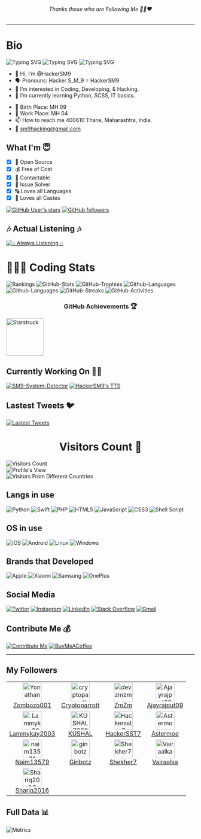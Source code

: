 <h6 align="center">Thanks those who are Following Me 🙏🏻❤️</h6>
<hr>
<h1>Bio</h1>

![Typing SVG](https://readme-typing-svg.herokuapp.com?font=Splash&pause=600&color=72DDF7&width=305&lines=Hi+HackerSM9+Here+%F0%9F%91%8B%F0%9F%8F%BB+..!!)
![Typing SVG](https://readme-typing-svg.herokuapp.com?font=Rye&pause=500&color=4BF7C5FF&width=255&height=30&lines=Full+Stack+Developer+%F0%9F%91%A8%F0%9F%8F%BB%E2%80%8D%F0%9F%92%BB)
![Typing SVG](https://readme-typing-svg.herokuapp.com?font=Times+New+Roman&size=19&pause=500&color=46F749&background=C7FFA500&width=235&height=30&lines=Android+%26+Web+Developer+%F0%9F%91%A8%F0%9F%8F%BB%E2%80%8D%F0%9F%92%BB+)

- 👋 Hi, I’m @HackerSM9
- 🗣️ Pronouns: Hacker S_M_9 = HackerSM9
- 👀 I’m interested in Coding, Developing, & Hacking.
- 🌱 I’m currently learning Python, SCSS, IT basics.
* 🎂 Birth Place: MH 09
* 💼 Work Place: MH 04
* 📫 How to reach me 400610 Thane, Maharashtra, India.
* 📧 sm9hacking@gmail.com

## What I'm 😇
- [x] 💞 Open Source
- [x] 💰 Free of Cost
- [x] 📲 Contactable
- [x] 🔐 Issue Solver
- [x] 🔠 Loves all Languages
- [x] 🛐 Loves all Castes

<a href="https://GitHub.com/HackerSM9/"><img alt="GitHub User's stars" src="https://img.shields.io/github/stars/HackerSM9?style=social"></a> <a href="https://github.com/HackerSM9?tab=followers"><img alt="GitHub followers" src="https://img.shields.io/github/followers/HackerSM9?style=social"></a>

## 🎶 Actual Listening 🎶
[![🎶 Always Listening 🎶](https://hackersm9.github.io/SVG/kgf2.svg?sanitize=true)](https://spotify-github-profile.vercel.app/api/view?uid=5ag202z07hrwwfxqbjbfafyuf&redirect=true)

<h1> 👨🏻‍💻 Coding Stats </h1>

![Rankings](https://cr-ss-service.azurewebsites.net/api/ScreenShot?widget=summary&username=HackerSM9&badges=3&show-avatar=true&style=--header-bg-color:%2339068c;)
![GitHub-Stats](https://github-readme-stats.vercel.app/api?username=HackerSM9&include_all_commits=true&count_private=true&hide_border=false&show_icons=true&title_color=7A7ADB&icon_color=7A7ADB&text_color=D3D3D3&bg_color=0,000000,130F40)
![GitHub-Trophies](https://github-profile-trophy.vercel.app/?username=HackerSM9&row=2&column=3&theme=darkhub&no-frame=true)
![Github-Languages](https://github-readme-stats.vercel.app/api/top-langs/?username=hackersm9&layout=compact&langs_count=20&theme=react&hide_border=true?sanitize=true)
![Github-Languages](https://cr-skills-chart-widget.azurewebsites.net/api/api?username=HackerSM9&skills=&show-other-skills=true)
![GitHub-Streaks](https://github-readme-streak-stats.herokuapp.com?user=HackerSM9&theme=violet-punch)
![GitHub-Activities](https://github-readme-activity-graph.cyclic.app/graph/?username=HackerSM9&bg_color=1F222E&color=F8D866&line=5008bd&point=FFFFFF&hide_border=true)

<h3 align="center">GitHub Achievements 🏆</h3>
<img alt="Starstruck" style="height:100px" src="https://HackerSM9.github.io/SVG/achievements/starstruck.svg">


## Currently Working On 👨‍🔧
[![SM9-System-Detector](https://svg.bookmark.style/api?url=https://github.com/HackerSM9/SM9-System-Detector&mode=dark&style=horizontal)](https://github.com/HackerSM9/SM9-System-Detector)
[![HackerSM9's TTS](https://svg.bookmark.style/api?url=https://github.com/HackerSM9/text-to-speech&mode=dark&style=horizontal)](https://github.com/HackerSM9/text-to-speech)

## Lastest Tweets 🐦
[![Lastest Tweets](https://github-readme-twitter-gazf.vercel.app/api?id=HackerSM9_&amp;layout=wide)](https://twitter.com/HackerSM9_/)

<h1 align="center">Visitors Count 👀</h1>

![Visitors Count](https://profile-counter.glitch.me/HackerSM9/count.svg)
<br>
![Profile's View](https://komarev.com/ghpvc/?username=HackerSM9&color=blueviolet)
<br>
![Visitors From Different Countries](https://s01.flagcounter.com/count2/MLwa/bg_FFFFFF/txt_000000/border_CCCCCC/columns_2/maxflags_10/viewers_0/labels_1/pageviews_1/flags_0/percent_0/)


## Langs in use
![Python](https://img.shields.io/badge/python-3670A0?style=for-the-badge&logo=python&logoColor=ffdd54)
![Swift](https://img.shields.io/badge/swift-F54A2A?style=for-the-badge&logo=swift&logoColor=white)
![PHP](https://img.shields.io/badge/php-%23777BB4.svg?style=for-the-badge&logo=php&logoColor=white)
![HTML5](https://img.shields.io/badge/html5-%23E34F26.svg?style=for-the-badge&logo=html5&logoColor=white)
![JavaScript](https://img.shields.io/badge/javascript-%23323330.svg?style=for-the-badge&logo=javascript&logoColor=%23F7DF1E)
![CSS3](https://img.shields.io/badge/css3-%231572B6.svg?style=for-the-badge&logo=css3&logoColor=white)
![Shell Script](https://img.shields.io/badge/shell_script-%23121011.svg?style=for-the-badge&logo=gnu-bash&logoColor=white)

## OS in use
![iOS](https://img.shields.io/badge/IOS-000000?style=for-the-badge&logo=apple&logoColor=white)
![Android](https://img.shields.io/badge/Android-3DDC84?style=for-the-badge&logo=android&logoColor=white)
![Linux](https://img.shields.io/badge/Linux-FCC624?style=for-the-badge&logo=linux&logoColor=black)
![Windows](https://img.shields.io/badge/Windows-0078D6?style=for-the-badge&logo=windows&logoColor=white)

## Brands that Developed
![Apple](https://img.shields.io/badge/Apple-%23000000.svg?style=for-the-badge&logo=apple&logoColor=white)
![Xiaomi](https://img.shields.io/badge/Xiaomi-%23FF6900.svg?style=for-the-badge&logo=xiaomi&logoColor=white)
![Samsung](https://img.shields.io/badge/Samsung-%231428A0.svg?style=for-the-badge&logo=samsung&logoColor=white)
![OnePlus](https://img.shields.io/badge/OnePlus-%23F5010C.svg?style=for-the-badge&logo=oneplus&logoColor=white)

## Social Media

<a href="https://twitter.com/HackerSM9_"><img alt="Twitter" src="https://img.shields.io/badge/Twitter-%231DA1F2.svg?style=for-the-badge&logo=twitter&logoColor=white"></a>
<a href="https://instagram.com/HackerSM9/"><img alt="Instagram" src="https://img.shields.io/badge/Instagram-%23E4405F.svg?style=for-the-badge&logo=Instagram&logoColor=white"></a>
<a href="https://www.linkedin.com/in/samarth-magdum-bb66a1221"><img alt="LinkedIn" src="https://img.shields.io/badge/linkedin-%230077B5.svg?style=for-the-badge&logo=linkedin&logoColor=white"></a>
<a href="https://stackoverflow.com/users/18754125/"><img alt="Stack Overflow" src="https://img.shields.io/badge/Stack%20Overflow-eb8e0c.svg?style=for-the-badge&logo=stackoverflow&logoColor=white"></a>
<a href="mailto:sm9hacking@gmail.com"><img alt="Gmail" src="https://img.shields.io/badge/Gmail-D14836?style=for-the-badge&logo=gmail&logoColor=white"></a>

## Contribute Me 💰
[![Contribute Me](https://hackersm9.github.io/SVG/donate.svg)](https://liberapay.com/HackerSM9/)
[![BuyMeACoffee](https://HackerSM9.github.io/SVG/coffee.svg?sanitize=true)](https://t.co/av9GnEYPgn)

<hr>

## My Followers

<!-- START-SECTION:top-followers -->
<table>
  <tr>
    <td align="center">
      <a href="https://github.com/Yonathanpy">
        <img src="https://avatars.githubusercontent.com/u/109464957?v=4" width="50px;" alt="Yonathanpy"/>
      </a>
      <br />
      <a href="https://github.com/Yonathanpy">Zombozo001</a>
    </td>
    <td align="center">
      <a href="https://github.com/cryptoparrott">
        <img src="https://avatars.githubusercontent.com/u/107348023?v=4" width="50px;" alt="cryptoparrott"/>
      </a>
      <br />
      <a href="https://github.com/cryptoparrott">Cryptoparrott</a>
    </td>
    <td align="center">
      <a href="https://github.com/devzmzm">
        <img src="https://avatars.githubusercontent.com/u/90980694?v=4" width="50px;" alt="devzmzm"/>
      </a>
      <br />
      <a href="https://github.com/devzmzm">ZmZm</a>
    </td>
    <td align="center">
      <a href="https://github.com/Ajayrajput09">
        <img src="https://avatars.githubusercontent.com/u/113991628?v=4" width="50px;" alt="Ajayrajput09"/>
      </a>
      <br />
      <a href="https://github.com/Ajayrajput09">Ajayrajput09</a>
    </td>
  </tr>
  <tr>
    <td align="center">
      <a href="https://github.com/Lammykay2003">
        <img src="https://avatars.githubusercontent.com/u/115745900?v=4" width="50px;" alt="Lammykay2003"/>
      </a>
      <br />
      <a href="https://github.com/Lammykay2003">Lammykay2003</a>
    </td>
    <td align="center">
      <a href="https://github.com/KUSHAL73697">
        <img src="https://avatars.githubusercontent.com/u/97878226?v=4" width="50px;" alt="KUSHAL73697"/>
      </a>
      <br />
      <a href="https://github.com/KUSHAL73697">KUSHAL</a>
    </td>
    <td align="center">
      <a href="https://github.com/hackersst7">
        <img src="https://avatars.githubusercontent.com/u/119403444?v=4" width="50px;" alt="Hackersst7"/>
      </a>
      <br />
      <a href="https://github.com/hackersst7">HackerSST7</a>
    </td>
    <td align="center">
      <a href="https://github.com/Astermoe">
        <img src="https://avatars.githubusercontent.com/u/120032985?v=4" width="50px;" alt="Astermoe"/>
      </a>
      <br />
      <a href="https://github.com/Astermoe">Astermoe</a>
    </td>
  </tr>
  <tr>
    <td align="center">
      <a href="https://github.com/naim13579">
        <img src="https://avatars.githubusercontent.com/u/119455819?v=4" width="50px;" alt="naim13579"/>
      </a>
      <br />
      <a href="https://github.com/naim13579">Naim13579</a>
    </td>
    <td align="center">
      <a href="https://github.com/ginbotz">
        <img src="https://avatars.githubusercontent.com/u/120940858?v=4" width="50px;" alt="ginbotz"/>
      </a>
      <br />
      <a href="https://github.com/ginbotz">Ginbotz</a>
    </td>
    <td align="center">
      <a href="https://github.com/Shekher7">
        <img src="https://avatars.githubusercontent.com/u/120139703?v=4" width="50px;" alt="Shekher7"/>
      </a>
      <br />
      <a href="https://github.com/Shekher7">Shekher7</a>
    </td>
    <td align="center">
      <a href="https://github.com/Vairaalka">
        <img src="https://avatars.githubusercontent.com/u/91528173?v=4" width="50px;" alt="Vairaalka"/>
      </a>
      <br />
      <a href="https://github.com/Vairaalka">Vairaalka</a>
    </td>
  </tr>
  <tr>
    <td align="center">
      <a href="https://github.com/Shariq2016">
        <img src="https://avatars.githubusercontent.com/u/104676543?v=4" width="50px;" alt="Shariq2016"/>
      </a>
      <br />
      <a href="https://github.com/Shariq2016">Shariq2016</a>
    </td>
  </tr>
</table>
<!-- END-SECTION:top-followers -->

## Full Data 📊
![Metrics](https://metrics.lecoq.io/HackerSM9?template=classic&gists=1&repositories=1&achievements=1&languages=1&isocalendar=1&base=header%2C%20activity%2C%20community%2C%20repositories%2C%20metadata&base.indepth=false&base.hireable=false&base.skip=false&repositories.batch=100&repositories.forks=false&repositories.affiliations=owner&isocalendar=false&isocalendar.duration=full-year&languages=false&languages.limit=15&languages.threshold=0%25&languages.other=false&languages.colors=github&languages.sections=most-used&languages.indepth=false&languages.analysis.timeout=15&languages.analysis.timeout.repositories=7.5&languages.categories=markup%2C%20programming&languages.recent.categories=markup%2C%20programming&languages.recent.load=300&languages.recent.days=14&repositories=false&repositories.pinned=3&repositories.starred=2&repositories.random=0&repositories.order=featured%2C%20pinned%2C%20starred%2C%20random&achievements=false&achievements.threshold=C&achievements.secrets=true&achievements.display=detailed&achievements.limit=0&gists=false&config.timezone=Asia%2FCalcutta)
